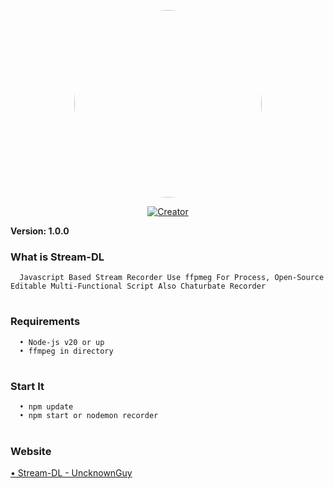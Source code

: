 <p align="center">
<img style='border-radius: 50%' src="https://i.ibb.co/yXdyp6d/Stream-DL.jpg" width="300" height="300"/>
</p>

<p align="center">
<a href="#"><img title="Creator" src="https://img.shields.io/badge/Creator-UncknownGuy-05f3ff.svg?style=for-the-badge&logo=github"></a>
</p>

<b>Version: 1.0.0</b>

### What is Stream-DL

      Javascript Based Stream Recorder Use ffpmeg For Process, Open-Source Editable Multi-Functional Script Also Chaturbate Recorder

# 

### Requirements 
      • Node-js v20 or up
      • ffmpeg in directory

#

### Start It 
      • npm update
      • npm start or nodemon recorder
#

### Website #
  <p align="left">
<a href="https://uncknownguy.github.io/cloud/Stream-DL%20-%20UncknownGuy/">• Stream-DL - UncknownGuy</a>
</p>

